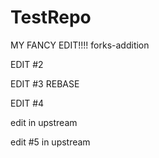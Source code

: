 # TestRepo

MY FANCY EDIT!!!!
forks-addition

EDIT #2

EDIT #3 REBASE

EDIT #4

edit in upstream

edit #5 in upstream
